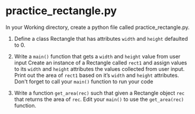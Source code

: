 # practice_rectangle.py

In your Working directory, create a python file called practice_rectangle.py.

1. Define a class Rectangle that has attributes `width` and `height` defaulted to 0.

2. Write a `main()` function that gets a `width` and `height` value from user input  Create an instance of a Rectangle called `rect1` and assign values to its `width` and `height` attributes the values collected from user input.  Print out the area of `rect1`
based on it’s `width` and `height` attributes.  Don't forget to call your `main()` function to run your code 

3. Write a function `get_area(rec)` such that given a Rectangle object `rec` that returns the area of `rec`.  Edit your `main()` to use the `get_area(rec)` function.


